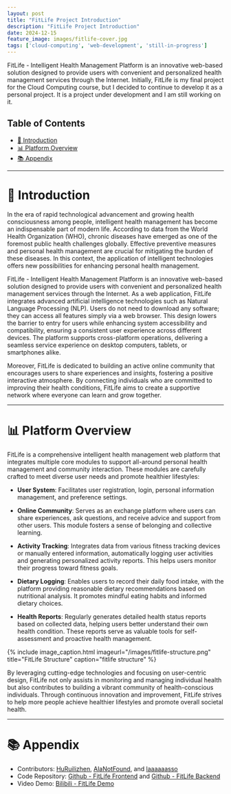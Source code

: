 ```yaml
---
layout: post
title: "FitLife Project Introduction"
description: "FitLife Project Introduction"
date: 2024-12-15
feature_image: images/fitlife-cover.jpg
tags: ['cloud-computing', 'web-development', 'still-in-progress']
---
```


FitLife - Intelligent Health Management Platform is an innovative web-based solution designed to provide users with convenient and personalized health management services through the Internet. Initially, FitLife is my final project for the Cloud Computing course, but I decided to continue to develop it as a personal project. It is a project under development and I am still working on it.

<!--more-->

## Table of Contents
- [📝 Introduction](#-introduction)
- [📊 Platform Overview](#-platform-overview)
- [📚 Appendix](#-appendix)

---

# 📝 Introduction

In the era of rapid technological advancement and growing health consciousness among people, intelligent health management has become an indispensable part of modern life. According to data from the World Health Organization (WHO), chronic diseases have emerged as one of the foremost public health challenges globally. Effective preventive measures and personal health management are crucial for mitigating the burden of these diseases. In this context, the application of intelligent technologies offers new possibilities for enhancing personal health management.

FitLife - Intelligent Health Management Platform is an innovative web-based solution designed to provide users with convenient and personalized health management services through the Internet. As a web application, FitLife integrates advanced artificial intelligence technologies such as Natural Language Processing (NLP). Users do not need to download any software; they can access all features simply via a web browser. This design lowers the barrier to entry for users while enhancing system accessibility and compatibility, ensuring a consistent user experience across different devices. The platform supports cross-platform operations, delivering a seamless service experience on desktop computers, tablets, or smartphones alike.

Moreover, FitLife is dedicated to building an active online community that encourages users to share experiences and insights, fostering a positive interactive atmosphere. By connecting individuals who are committed to improving their health conditions, FitLife aims to create a supportive network where everyone can learn and grow together.

---

# 📊 Platform Overview

FitLife is a comprehensive intelligent health management web platform that integrates multiple core modules to support all-around personal health management and community interaction. These modules are carefully crafted to meet diverse user needs and promote healthier lifestyles:

- **User System**: Facilitates user registration, login, personal information management, and preference settings.
  
- **Online Community**: Serves as an exchange platform where users can share experiences, ask questions, and receive advice and support from other users. This module fosters a sense of belonging and collective learning.

- **Activity Tracking**: Integrates data from various fitness tracking devices or manually entered information, automatically logging user activities and generating personalized activity reports. This helps users monitor their progress toward fitness goals.

- **Dietary Logging**: Enables users to record their daily food intake, with the platform providing reasonable dietary recommendations based on nutritional analysis. It promotes mindful eating habits and informed dietary choices.

- **Health Reports**: Regularly generates detailed health status reports based on collected data, helping users better understand their own health condition. These reports serve as valuable tools for self-assessment and proactive health management.

{% include image_caption.html imageurl="/images/fitlife-structure.png" title="FitLife Structure" caption="fitlife structure" %}

By leveraging cutting-edge technologies and focusing on user-centric design, FitLife not only assists in monitoring and managing individual health but also contributes to building a vibrant community of health-conscious individuals. Through continuous innovation and improvement, FitLife strives to help more people achieve healthier lifestyles and promote overall societal health.

---

# 📚 Appendix

- Contributors: [HuRuilizhen](https://github.com/HuRuilizhen), [AlaNotFound](https://github.com/AlaNotFound), and [laaaaaasso](https://github.com/laaaaaasso)
- Code Repository: [Github - FitLife Frontend](https://github.com/HuRuilizhen/CSC4160-Project-FitLife-Frontend-Server) and [Github - FitLife Backend](https://github.com/HuRuilizhen/CSC4160-Project-FitLife-Backend-Server)
- Video Demo: [Bilibili - FitLife Demo](https://www.bilibili.com/video/BV1NeqoYqEUt/?vd_source=34dab56bed0197eb563d13169b88c828)
